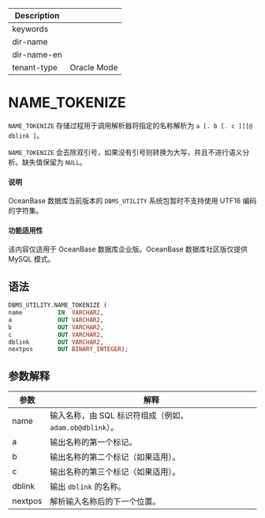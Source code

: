 | Description   |                 |
|---------------|-----------------|
| keywords      |                 |
| dir-name      |                 |
| dir-name-en   |                 |
| tenant-type   | Oracle Mode     |

# NAME_TOKENIZE 

`NAME_TOKENIZE` 存储过程用于调用解析器将指定的名称解析为 `a [. b [. c ]][@ dblink ]`。

`NAME_TOKENIZE` 会去除双引号，如果没有引号则转换为大写，并且不进行语义分析。缺失值保留为 `NULL`。

  <main id="notice" type='explain'>
    <h4>说明</h4>
    <p>OceanBase 数据库当前版本的 <code>DBMS_UTILITY</code> 系统包暂时不支持使用 UTF16 编码的字符集。</p>
  </main>

<main id="notice" >
  <h4>功能适用性</h4>
  <p>该内容仅适用于 OceanBase 数据库企业版。OceanBase 数据库社区版仅提供 MySQL 模式。</p>
</main>

## 语法 

```sql
DBMS_UTILITY.NAME_TOKENIZE ( 
name          IN  VARCHAR2,
a             OUT VARCHAR2,
b             OUT VARCHAR2,
c             OUT VARCHAR2,
dblink        OUT VARCHAR2, 
nextpos       OUT BINARY_INTEGER);
```



## 参数解释 



|   参数    |                   解释                   |
|---------|----------------------------------------|
| name    | 输入名称，由 SQL 标识符组成（例如，`adam.ob@dblink`）。 |
| a       | 输出名称的第一个标记。                            |
| b       | 输出名称的第二个标记（如果适用）。                      |
| c       | 输出名称的第三个标记（如果适用）。                      |
| dblink  | 输出 `dblink` 的名称。                       |
| nextpos | 解析输入名称后的下一个位置。                         |


